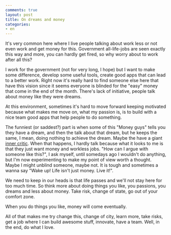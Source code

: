 ```yaml
---
comments: true
layout: post
title: On dreams and money
categories:
- en
---
```


It's very common here where I live people talking about work less or not even work and get money for this. Government all-life-jobs are seen exactly this way and more, you can hardly get fired, so why worry about to work after all this?

I work for the government (not for very long, I hope) but I want to make some difference, develop some useful tools, create good apps that can lead to a better work. Right now it's really hard to find someone else here that have this vision since it seems everyone is blinded for the "easy" money that come in the end of the month. There's lack of initiative, people talk about money like they were dreams.

At this environment, sometimes it's hard to move forward keeping motivated because what makes me move on, what my passion is, is to build with a nice team good apps that help people to do something.

The funniest (or saddest?) part is when some of this "Money guys" tells you they have a dream, and then the talk about that dream, but he keeps the same, I mean, doing nothing to achieve the dream. Maybe the have a giant [inner critic](http://alistapart.com/articles/banishing-your-inner-critic/). When that happens, I hardly talk because what it looks to me is that they just want money and workless jobs. "How can I argue with someone like this?", I ask myself, until somedays ago I wouldn't do anything, but I'm now experimenting to make my point of view worth a thought. Maybe I might unblind someone, maybe not. It is tough and sometimes a wanna say "Wake up! Life isn't just money. Live it!".

We need to keep in our heads is that life passes and we'll not stay here for too much time. So think more about doing things you like, you passions, you dreams and less about money. Take risk, change of state, go out of your comfort zone. 

When you do things you like, money will come eventually.

All of that makes me try change this, change of city, learn more, take risks, get a job where I can build awesome stuff, innovate, have a team. Well, in the end, do what I love.